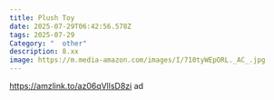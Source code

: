 ```yaml
---
title: Plush Toy
date: 2025-07-29T06:42:56.578Z
tags: 2025-07-29
Category: "  other"
description: 8.xx
image: https://m.media-amazon.com/images/I/710tyWEpORL._AC_.jpg
---
```

https://amzlink.to/az06qVllsD8zi ad